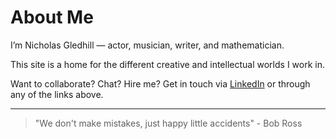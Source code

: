 # About Me

I’m Nicholas Gledhill — actor, musician, writer, and mathematician.

This site is a home for the different creative and intellectual worlds I work in.

Want to collaborate? Chat? Hire me? Get in touch via [LinkedIn](https://www.linkedin.com/in/nicholasgledhill) or through any of the links above.

---

> "We don't make mistakes, just happy little accidents" - Bob Ross